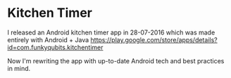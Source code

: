 # Kitchen Timer

I released an Android kitchen timer app in 28-07-2016 which was made entirely with Android + Java
https://play.google.com/store/apps/details?id=com.funkyqubits.kitchentimer

Now I'm rewriting the app with up-to-date Android tech and best practices in mind.
